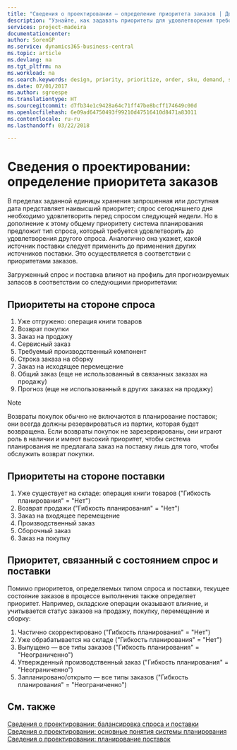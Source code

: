 ```yaml
---
title: "Сведения о проектировании — определение приоритета заказов | Документы Майкрософт"
description: "Узнайте, как задавать приоритеты для удовлетворения требований как спроса, так и предложения."
services: project-madeira
documentationcenter: 
author: SorenGP
ms.service: dynamics365-business-central
ms.topic: article
ms.devlang: na
ms.tgt_pltfrm: na
ms.workload: na
ms.search.keywords: design, priority, prioritize, order, sku, demand, supply
ms.date: 07/01/2017
ms.author: sgroespe
ms.translationtype: HT
ms.sourcegitcommit: d7fb34e1c9428a64c71ff47be8bcff174649c00d
ms.openlocfilehash: 6e09ad64750493f99210d47516410d8471a83011
ms.contentlocale: ru-ru
ms.lasthandoff: 03/22/2018

---
```

# <a name="design-details-prioritizing-orders"></a>Сведения о проектировании: определение приоритета заказов
В пределах заданной единицы хранения запрошенная или доступная дата представляет наивысший приоритет; спрос сегодняшнего дня необходимо удовлетворить перед спросом следующей недели. Но в дополнение к этому общему приоритету система планирования предложит тип спроса, который требуется удовлетворить до удовлетворения другого спроса. Аналогично она укажет, какой источник поставки следует применить до применения других источников поставки. Это осуществляется в соответствии с приоритетами заказов.  
  
Загруженный спрос и поставка влияют на профиль для прогнозируемых запасов в соответствии со следующими приоритетами:  
  
## <a name="priorities-on-the-demand-side"></a>Приоритеты на стороне спроса  
1. Уже отгружено: операция книги товаров  
2. Возврат покупки  
3. Заказ на продажу  
4. Сервисный заказ  
5. Требуемый производственный компонент  
6. Строка заказа на сборку  
7. Заказ на исходящее перемещение  
8. Общий заказ (еще не использованный в связанных заказах на продажу)  
9. Прогноз (еще не использованный в других заказах на продажу)  
  
> [!NOTE]  
>  Возвраты покупок обычно не включаются в планирование поставок; они всегда должны резервироваться из партии, которая будет возвращена. Если возвраты покупок не зарезервированы, они играют роль в наличии и имеют высокий приоритет, чтобы система планирования не предлагала заказ на поставку лишь для того, чтобы обслужить возврат покупки.  
  
## <a name="priorities-on-the-supply-side"></a>Приоритеты на стороне поставки  
1. Уже существует на складе: операция книги товаров ("Гибкость планирования" = "Нет")  
2. Возврат продажи ("Гибкость планирования" = "Нет")  
3. Заказ на входящее перемещение  
4. Производственный заказ  
5. Сборочный заказ  
6. Заказ на покупку  
  
## <a name="priority-related-to-the-state-of-demand-and-supply"></a>Приоритет, связанный с состоянием спрос и поставки  
Помимо приоритетов, определяемых типом спроса и поставки, текущее состояние заказов в процессе выполнения также определяет приоритет. Например, складские операции оказывают влияние, и учитывается статус заказов на продажу, покупку, перемещение и сборку:  
  
1. Частично скорректировано ("Гибкость планирования" = "Нет")  
2. Уже обрабатывается на складе ("Гибкость планирования" = "Нет")  
3. Выпущено — все типы заказов ("Гибкость планирования" = "Неограниченно")  
4. Утвержденный производственный заказ ("Гибкость планирования" = "Неограниченно")  
5. Запланировано/открыто — все типы заказов ("Гибкость планирования" = "Неограниченно")  
  
## <a name="see-also"></a>См. также  
[Сведения о проектировании: балансировка спроса и поставки](design-details-balancing-demand-and-supply.md)   
[Сведения о проектировании: основные понятия системы планирования](design-details-central-concepts-of-the-planning-system.md)   
[Сведения о проектировании: планирование поставок](design-details-supply-planning.md)
